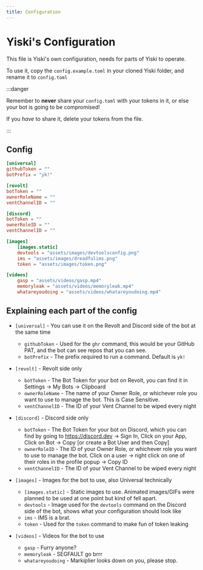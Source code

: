 ```yaml
---
title: Configuration
---
```


# Yiski's Configuration
This file is Yiski's own configuration, needs for parts of Yiski to operate.

To use it, copy the `config.example.toml` in your cloned Yiski folder, and rename it to `config.toml`

:::danger

Remember to **never** share your `config.toml` with your tokens in it, or else your bot is going to be compromised! 

If you *have* to share it, delete your tokens from the file.

:::

## Config
```toml title="config.example.toml"
[universal]
githubToken = ""
botPrefix = "yk!"

[revolt]
botToken = ""
ownerRoleName = ""
ventChannelID = ""

[discord]
botToken = ""
ownerRoleID = ""
ventChannelID = ""

[images]
    [images.static]
    devtools = "assets/images/devtoolsconfig.png"
    ims = "assets/images/dreadfulims.png"
    token = "assets/images/token.png"

[videos]
    gasp = "assets/videos/gasp.mp4"
    memoryleak = "assets/videos/memoryleak.mp4"
    whatareyoudoing = "assets/videos/whatareyoudoing.mp4"
```

## Explaining each part of the config

- `[universal]` - You can use it on the Revolt and Discord side of the bot at the same time
    - `githubToken` - Used for the `ghr` command, this would be your GitHub PAT, and the bot can see repos that you can see.
    - `botPrefix` - The prefix required to run a command. Default is `yk!`


- `[revolt]` - Revolt side only
    - `botToken` - The Bot Token for your bot on Revolt, you can find it in Settings -> My Bots -> Clipboard
    - `ownerRoleName` - The name of your Owner Role, or whichever role you want to use to manage the bot. This is Case Sensitive.
    - `ventChannelID` - The ID of your Vent Channel to be wiped every night


- `[discord]` - Discord side only
    - `botToken` - The Bot Token for your bot on Discord, which you can find by going to https://discord.dev -> Sign In, Click on your App, Click on Bot -> Copy [or create a Bot User and then Copy]
    - `ownerRoleID` - The ID of your Owner Role, or whichever role you want to use to manage the bot. Click on a user -> right click on one of their roles in the profile popup -> Copy ID
    - `ventChannelID` - The ID of your Vent Channel to be wiped every night


- `[images]` - Images for the bot to use, also Universal technically
    - `[images.static]` - Static images to use. Animated images/GIFs were planned to be used at one point but kind of fell apart.
    - `devtools` - Image used for the `devtools` command on the Discord side of the bot, shows what your configuration should look like
    - `ims` - IMS is a brat.
    - `token` - Used for the `token` command to make fun of token leaking

- `[videos]` - Videos for the bot to use
    - `gasp` - Furry anyone?
    - `memoryleak` - SEGFAULT go brrr
    - `whatareyoudoing` - Markiplier looks down on you, please stop.